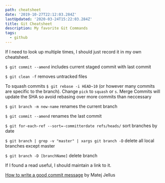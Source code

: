 ```yaml
---
path: cheatsheet
date: '2019-10-27T22:12:03.284Z'
lastUpdated: '2020-03-24T15:22:03.284Z'
title: Git Cheatsheet
description: My favorite Git Commands
tags:
  - github
---
```


If I need to look up multiple times, I should just record it in my own cheatsheet.

`$ git commit --amend` includes current staged commit with last commit

`$ git clean -f` removes untracked files

To squash commits `$ git rebase -i HEAD~10` (or however many commits are specific to the branch). Change `pick` to `squash` or `s`. Merge Commits will update the SHA so avoid rebasing over more commits than neccessary

`$ git branch -m new-name` renames the current branch

`$ git commit --amend` renames the last commit

`$ git for-each-ref --sort=-committerdate refs/heads/` sort branches by date

`$ git branch | grep -v "master" | xargs git branch -D` delete all local branches except master

`$ git branch -D [branchName]` delete branch

If I found a read useful, I should maintain a link to it.

[How to write a good commit message](https://juffalow.com/other/write-good-git-commit-message) by Matej Jellus
